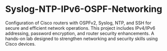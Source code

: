 # Syslog-NTP-IPv6-OSPF-Networking
Configuration of Cisco routers with OSPFv2, Syslog, NTP, and SSH for secure and efficient network operations. This project includes IPv4/IPv6 addressing, password encryption, and router security enhancements. A hands-on lab designed to strengthen networking and security skills using Cisco devices.
